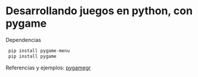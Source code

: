 # Desarrollando juegos en python, con pygame

Dependencias
```python
 pip install pygame-menu
 pip install pygame
```
Referencias y ejemplos:
[pygamegr](https://pygamegr.wordpress.com/)
